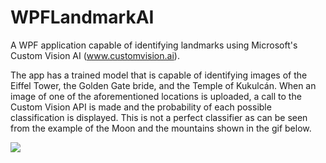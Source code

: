 # WPFLandmarkAI
A WPF application capable of identifying landmarks using Microsoft's Custom Vision AI (www.customvision.ai).

The app has a trained model that is capable of identifying images of the Eiffel Tower, the Golden Gate bride, and the Temple of Kukulcán.
When an image of one of the aforementioned locations is uploaded, a call to the Custom Vision API is made and the probability of each possible classification is displayed.
This is not a perfect classifier as can be seen from the example of the Moon and the mountains shown in the gif below.

![](LandmarksAIExampleGif.gif)
